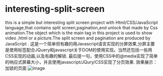# interesting-split-screen
this is a simple but interesting split screen project with Html/CSS/JavaScript language,that contains split screen,pagination,and unlock that made by Css animation.The object which is the main tag in this project  is used to show video ,html or a picture.The split screen and pagination are produced by JavaScript .
这是一个简单但有趣的用Javascript语言实现的分屏效果,分屏主要是使用<object>标签配合JQuery和javascript关于DOM的使用实现。当然还包括一些用CSS实现的动画,以及有趣的解锁.
最后提一句，使用CSS中的@media实现了简单的响应式屏幕大小，并且使用javascript/JQury/CSS实现了分页效果.
效果展示：
加锁的页面
![image](interesting-split-screen/img/lock.png)
